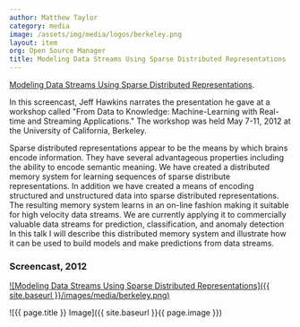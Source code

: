 ```yaml
---
author: Matthew Taylor
category: media
image: /assets/img/media/logos/berkeley.png
layout: item
org: Open Source Manager
title: Modeling Data Streams Using Sparse Distributed Representations
---
```


<a href="http://www.youtube.com/watch?v=iNMbsvK8Q8Y" rel="prettyPhoto">Modeling Data Streams Using Sparse Distributed Representations</a>.

In this screencast, Jeff Hawkins narrates the presentation he gave at a workshop
called "From Data to Knowledge: Machine-Learning with Real-time and Streaming
Applications." The workshop was held May 7-11, 2012 at the University of
California, Berkeley.

Sparse distributed representations appear to be the means by which brains encode
information. They have several advantageous properties including the ability to
encode semantic meaning. We have created a distributed memory system for
learning sequences of sparse distribute representations. In addition we have
created a means of encoding structured and unstructured data into sparse
distributed representations. The resulting memory system learns in an on-line
fashion making it suitable for high velocity data streams. We are currently
applying it to commercially valuable data streams for prediction,
classification, and anomaly detection In this talk I will describe this
distributed memory system and illustrate how it can be used to build models and
make predictions from data streams.

### Screencast, 2012

[![Modeling Data Streams Using Sparse Distributed Representations]({{ site.baseurl }}/images/media/berkeley.png)](http://www.youtube.com/watch?v=iNMbsvK8Q8Y)

![{{ page.title }} Image]({{ site.baseurl }}{{ page.image }})
